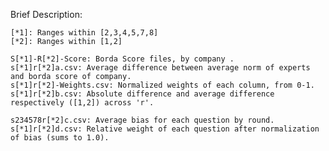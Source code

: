 Brief Description:

	[*1]: Ranges within [2,3,4,5,7,8]
	[*2]: Ranges within [1,2]

	S[*1]-R[*2]-Score: Borda Score files, by company .
	s[*1]r[*2]a.csv: Average difference between average norm of experts and borda score of company.
	s[*1]r[*2]-Weights.csv: Normalized weights of each column, from 0-1.
	s[*1]r[*2]b.csv: Absolute difference and average difference respectively ([1,2]) across 'r'.

	s234578r[*2]c.csv: Average bias for each question by round.
	s[*1]r[*2]d.csv: Relative weight of each question after normalization of bias (sums to 1.0).

